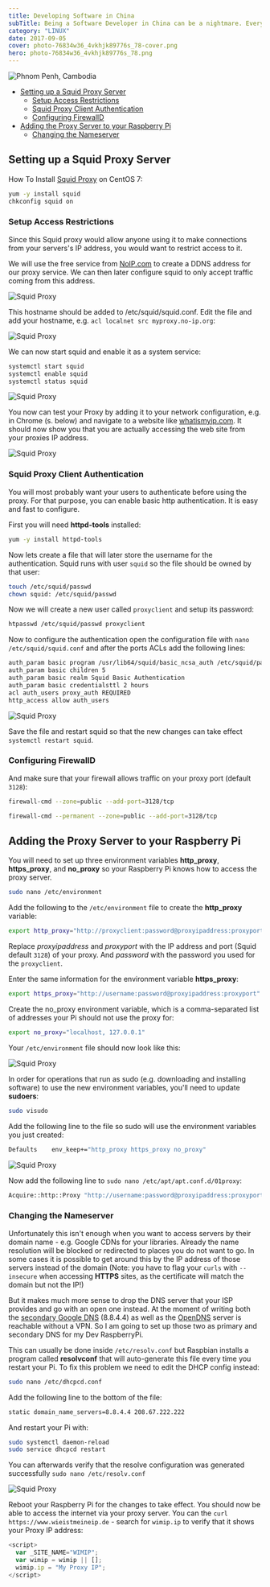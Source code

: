 ```yaml
---
title: Developing Software in China
subTitle: Being a Software Developer in China can be a nightmare. Every time you try to install some library there is a really good chance that your run into a 404. A lot of the Open Source efforts are all but invisible behind the Golden Shield - Proxy Squid to the rescue.
category: "LINUX"
date: 2017-09-05
cover: photo-76834w36_4vkhjk89776s_78-cover.png
hero: photo-76834w36_4vkhjk89776s_78.png
---
```



![Phnom Penh, Cambodia](./photo-76834w36_4vkhjk89776s_78.png)


<!-- TOC -->

- [Setting up a Squid Proxy Server](#setting-up-a-squid-proxy-server)
  - [Setup Access Restrictions](#setup-access-restrictions)
  - [Squid Proxy Client Authentication](#squid-proxy-client-authentication)
  - [Configuring FirewallD](#configuring-firewalld)
- [Adding the Proxy Server to your Raspberry Pi](#adding-the-proxy-server-to-your-raspberry-pi)
  - [Changing the Nameserver](#changing-the-nameserver)

<!-- /TOC -->


## Setting up a Squid Proxy Server

How To Install [Squid Proxy](http://www.squid-cache.org/Intro/) on CentOS 7:


```bash
yum -y install squid
chkconfig squid on
```




### Setup Access Restrictions

Since this Squid proxy would allow anyone using it to make connections from your servers's IP address, you would want to restrict access to it.

We will use the free service from [NoIP.com](https://www.noip.com/sign-up) to create a DDNS address for our proxy service. We can then later configure squid to only accept traffic coming from this address.


![Squid Proxy](./Squid_Proxy_01.png)


This hostname should be added to /etc/squid/squid.conf. Edit the file and add your hostname, e.g. `acl localnet src myproxy.no-ip.org`:


![Squid Proxy](./Squid_Proxy_02.png)


We can now start squid and enable it as a system service:


```bash
systemctl start squid
systemctl enable squid
systemctl status squid
```


![Squid Proxy](./Squid_Proxy_03.png)


You now can test your Proxy by adding it to your network configuration, e.g. in Chrome (s. below) and navigate to a website like [whatismyip.com](http://www.whatismyip.com/). It should now show you that you are actually accessing the web site from your proxies IP address.


![Squid Proxy](./Squid_Proxy_04.png)



### Squid Proxy Client Authentication

You will most probably want your users to authenticate before using the proxy. For that purpose, you can enable basic http authentication. It is easy and fast to configure.

First you will need __httpd-tools__ installed:


```bash
yum -y install httpd-tools
```


Now lets create a file that will later store the username for the authentication. Squid runs with user `squid` so the file should be owned by that user:


```bash
touch /etc/squid/passwd
chown squid: /etc/squid/passwd
```


Now we will create a new user called `proxyclient` and setup its password:


```bash
htpasswd /etc/squid/passwd proxyclient
```


Now to configure the authentication open the configuration file with `nano /etc/squid/squid.conf` and after the ports ACLs add the following lines:


```bash
auth_param basic program /usr/lib64/squid/basic_ncsa_auth /etc/squid/passwd
auth_param basic children 5
auth_param basic realm Squid Basic Authentication
auth_param basic credentialsttl 2 hours
acl auth_users proxy_auth REQUIRED
http_access allow auth_users
```


![Squid Proxy](./Squid_Proxy_05.png)


Save the file and restart squid so that the new changes can take effect `systemctl restart squid`.


### Configuring FirewallD

And make sure that your firewall allows traffic on your proxy port (default `3128`):


```bash
firewall-cmd --zone=public --add-port=3128/tcp

firewall-cmd --permanent --zone=public --add-port=3128/tcp
```



## Adding the Proxy Server to your Raspberry Pi


You will need to set up three environment variables __http_proxy__,  __https_proxy__, and __no_proxy__ so your Raspberry Pi knows how to access the proxy server.


```bash
sudo nano /etc/environment
```


Add the following to the `/etc/environment` file to create the  __http_proxy__ variable:


```bash
export http_proxy="http://proxyclient:password@proxyipaddress:proxyport"
```


Replace _proxyipaddress_ and _proxyport_ with the IP address and port (Squid default `3128`) of your proxy. And _password_ with the password you used for the `proxyclient`.


Enter the same information for the environment variable __https_proxy__:


```bash
export https_proxy="http://username:password@proxyipaddress:proxyport"
```


Create the no_proxy environment variable, which is a comma-separated list of addresses your Pi should not use the proxy for:


```bash
export no_proxy="localhost, 127.0.0.1"
```

Your `/etc/environment` file should now look like this:


![Squid Proxy](./Squid_Proxy_06.png)


In order for operations that run as sudo (e.g. downloading and installing software) to use the new environment variables, you'll need to update __sudoers__:


```bash
sudo visudo
```


Add the following line to the file so sudo will use the environment variables you just created:


```bash
Defaults    env_keep+="http_proxy https_proxy no_proxy"
```


![Squid Proxy](./Squid_Proxy_07.png)


Now add the following line to `sudo nano /etc/apt/apt.conf.d/01proxy`:


```bash
Acquire::http::Proxy "http://username:password@proxyipaddress:proxyport";
```


### Changing the Nameserver

Unfortunately this isn't enough when you want to access servers by their domain name - e.g. Google CDNs for your libraries. Already the name resolution will be blocked or redirected to places you do not want to go. In some cases it is possible to get around this by the IP address of those servers instead of the domain (Note: you have to flag your `curls` with `--insecure` when accessing __HTTPS__ sites, as the certificate will match the domain but not the IP!)


But it makes much more sense to drop the DNS server that your ISP provides and go with an open one instead. At the moment of writing both the [secondary Google DNS](https://developers.google.com/speed/public-dns/docs/using) (8.8.4.4) as well as the [OpenDNS](https://use.opendns.com) server is reachable without a VPN. So I am going to set up those two as primary and secondary DNS for my Dev RaspberryPi.


This can usually be done inside `/etc/resolv.conf` but Raspbian installs a program called __resolvconf__ that will auto-generate this file every time you restart your Pi. To fix this problem we need to edit the DHCP config instead:


```bash
sudo nano /etc/dhcpcd.conf
```

Add the following line to the bottom of the file:


```bash
static domain_name_servers=8.8.4.4 208.67.222.222
```


And restart your Pi with:

```bash
sudo systemctl daemon-reload
sudo service dhcpcd restart
```


You can afterwards verify that the resolve configuration was generated successfully `sudo nano /etc/resolv.conf`


![Squid Proxy](./Squid_Proxy_08.png)



Reboot your Raspberry Pi for the changes to take effect. You should now be able to access the internet via your proxy server. You can the `curl https://www.wieistmeineip.de` - search for `wimip.ip` to verify that it shows your Proxy IP address:


```js
<script>
  var _SITE_NAME="WIMIP";
  var wimip = wimip || [];
  wimip.ip = "My Proxy IP";
</script>
```
















